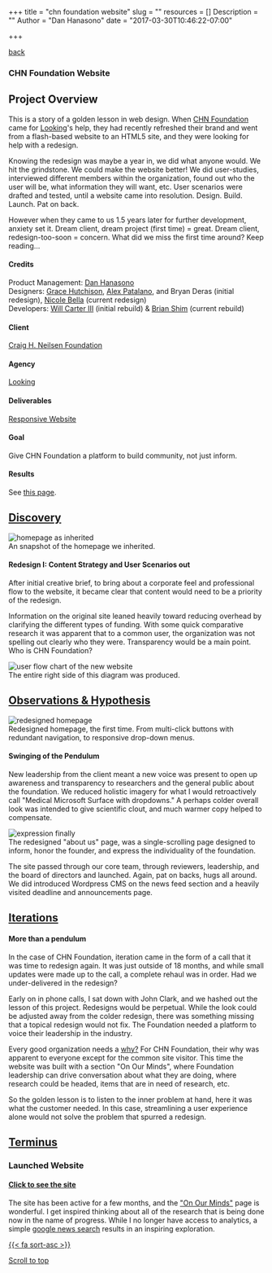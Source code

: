 +++
title = "chn foundation website"
slug = ""
resources = []
Description = ""
Author = "Dan Hanasono"
date = "2017-03-30T10:46:22-07:00"

+++
<main id="single">
	<article class="post-section">
		<a href="../" class="back-link"><i class="fa fa-long-arrow-left" aria-hidden="true"></i> back</a>
	</article>
</main>
<section id="portfolio">
	<article class="portfolio-intro">
		<h1 class="chn-foundation">CHN Foundation Website</h1>
	</article>
	<article id="js-parallax-window" class="parallax-window">
		<div class="parallax-static-content">
		</div>
		<div id="js-parallax-background" class="parallax-background chn-foundation-background"></div>
	</article>
</section>
<section id="portfolio-item">
	<section id="js-fadeInElement" class="fade-in-element">
		<article class="portfolio-overview">
			<h2>Project Overview</h2>
			<p>This is a story of a golden lesson in web design. When <a href="http://chnfoundation.org" target="_blank">CHN Foundation</a> came for <a href="http://looking.la" target="_blank">Looking</a>'s help, they had recently refreshed their brand and went from a flash-based website to an HTML5 site, and they were looking for help with a redesign.</p>
			<p>Knowing the redesign was maybe a year in, we did what anyone would. We hit the grindstone. We could make the website better! We did user-studies, interviewed different members within the organization, found out who the user will be, what information they will want, etc. User scenarios were drafted and tested, until a website came into resolution. Design. Build. Launch. Pat on back.</p>
			<p>However when they came to us 1.5 years later for further development, anxiety set it. Dream client, dream project (first time) = great. Dream client, redesign-too-soon = concern. What did we miss the first time around? Keep reading…</p>
		</article>
		<article class="portfolio-colophon">
			<h4>Credits</h4>
			<p>Product Management: <a href="http://danno.cc" target="_blank">Dan Hanasono</a><br>
			Designers: <a href="https://www.behance.net/GraceHutchison" target="_blank">Grace Hutchison</a>, <a href="https://alex-patalano.squarespace.com" target="_blank">Alex Patalano</a>, and Bryan Deras (initial redesign), <a href="http://www.nikolnicole.com" target="_blank">Nicole Bella</a> (current redesign)<br>
			Developers: <a href="http://carterthethird.com" target="_blank">Will Carter III</a> (initial rebuild) &amp; <a href="http://brianshim.com" target="_blank">Brian Shim</a> (current rebuild)
			<h4>Client</h4>
			<p><a href="http://chnfoundation.org" target="_blank">Craig H. Neilsen Foundation</a></p>
			<h4>Agency</h4>
			<p><a href="http://looking.la/" target="_blank">Looking</a></p>
			<h4>Deliverables</h4>
			<p><a href="http://chnfoundation.org" target="_blank">Responsive Website</a></p>
			<h4>Goal</h4>
			<p>Give CHN Foundation a platform to build community, not just inform.</p>
			<h4>Results</h4>
			<p>See <a href="http://chnfoundation.org/on-our-minds/" target="_blank">this page</a>.</p>
		</article>
		<div class="clear"></div>
		<article class="portfolio-details expander">
			<a href="javascript:void(0)" class="expander-trigger expander-hidden"><h2>Discovery</h2></a>
			<div class="expander-content">					    
				<img src="/images/pf-chn-initial.jpg" alt="homepage as inherited">
				<figcaption>An snapshot of the homepage we inherited.</figcaption>
				<h4>Redesign I: Content Strategy and User Scenarios out</h4>
				<p>After initial creative brief, to bring about a corporate feel and professional flow to the website, it became clear that content would need to be a priority of the redesign.</p>
				<p>Information on the original site leaned heavily toward reducing overhead by clarifying the different types of funding. With some quick comparative research it was apparent that to a common user, the organization was not spelling out clearly who they were. Transparency would be a main point. Who is CHN Foundation?</p>
				<img src="/images/chn-user-flow.jpg" class="border-it" alt="user flow chart of the new website">
				<figcaption>The entire right side of this diagram was produced.</figcaption>
			</div>
		</article>
		<article class="portfolio-details expander">
			<a href="javascript:void(0)" class="expander-trigger expander-hidden"><h2>Observations &amp; Hypothesis</h2></a>
			<div class="expander-content">
				<img src="/images/pf-chn-redesign-I.jpg" alt="redesigned homepage">
				<figcaption>Redesigned homepage, the first time. From multi-click buttons with redundant navigation, to responsive drop-down menus.</figcaption>
				<h4>Swinging of the Pendulum</h4>
				<p>New leadership from the client meant a new voice was present to open up awareness and transparency to researchers and the general public about the foundation. We reduced holistic imagery for what I would retroactively call "Medical Microsoft Surface with dropdowns." A perhaps colder overall look was intended to give scientific clout, and much warmer copy helped to compensate.
				</p>
			  	<img src="/images/pf-chn-about-us.jpg" alt="expression finally">
				<figcaption>The redesigned "about us" page, was a single-scrolling page designed to inform, honor the founder, and express the individuality of the foundation.</figcaption>
			  	<p>The site passed through our core team, through reviewers, leadership, and the board of directors and launched. Again, pat on backs, hugs all around. We did introduced Wordpress CMS on the news feed section and a heavily visited deadline and announcements page.</p>
		  	</div>
		</article>
		<article class="portfolio-details expander">
			<a href="javascript:void(0)" class="expander-trigger expander-hidden"><h2>Iterations</h2></a>
			<div class="expander-content">
				<h4>More than a pendulum</h4>
				<p>In the case of CHN Foundation, iteration came in the form of a call that it was time to redesign again. It was just outside of 18 months, and while small updates were made up to the call, a complete rehaul was in order. Had we under-delivered in the redesign?</p>
				<p>Early on in phone calls, I sat down with John Clark, and we hashed out the lesson of this project. Redesigns would be perpetual. While the look could be adjusted away from the colder redesign, there was something missing that a topical redesign would not fix. The Foundation needed a platform to voice their leadership in the industry.</p>
				<p>Every good organization needs a <a href="https://www.ted.com/talks/simon_sinek_how_great_leaders_inspire_action" target="_blank">why?</a> For CHN Foundation, their why was apparent to everyone except for the common site visitor. This time the website was built with a section "On Our Minds", where Foundation leadership can drive conversation about what they are doing, where research could be headed, items that are in need of research, etc.</p>
				<p>So the golden lesson is to listen to the inner problem at hand, here it was what the customer needed. In this case, streamlining a user experience alone would not solve the problem that spurred a redesign.</p>
			</div>
		</article>
		<article class="portfolio-details expander">
			<a href="javascript:void(0)" class="expander-trigger expander-hidden"><h2>Terminus</h2></a>
			<div class="expander-content">
				<h3>Launched Website</h3>
				<h4 class="resume button"><a href="http://chnfoundation.org" target="_blank">Click to see the site</a></h4>
				<div class="clear"></div>
				<p>The site has been active for a few months, and the <a href="http://chnfoundation.org/on-our-minds/">"On Our Minds"</a> page is wonderful. I get inspired thinking about all of the research that is being done now in the name of progress. While I no longer have access to analytics, a simple <a href="https://www.google.com/search?&rls=en&q=chn+foundation&ie=UTF-8&oe=UTF-8#tbm=nws&q=craig+h.+neilsen">google news search</a> results in an inspiring exploration.</p>
			</div>
		</article>
	</section>
		<div>
			<a href="#top-o-page" class="back-to-top">{{< fa sort-asc >}}
			<p>Scroll to top</p>
			</a>
		</div>
</section>
